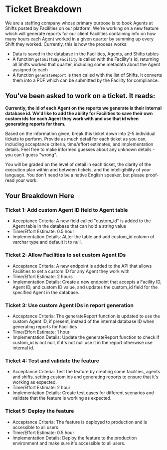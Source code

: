 # Ticket Breakdown
We are a staffing company whose primary purpose is to book Agents at Shifts posted by Facilities on our platform. We're working on a new feature which will generate reports for our client Facilities containing info on how many hours each Agent worked in a given quarter by summing up every Shift they worked. Currently, this is how the process works:

- Data is saved in the database in the Facilities, Agents, and Shifts tables
- A function `getShiftsByFacility` is called with the Facility's id, returning all Shifts worked that quarter, including some metadata about the Agent assigned to each
- A function `generateReport` is then called with the list of Shifts. It converts them into a PDF which can be submitted by the Facility for compliance.

## You've been asked to work on a ticket. It reads:

**Currently, the id of each Agent on the reports we generate is their internal database id. We'd like to add the ability for Facilities to save their own custom ids for each Agent they work with and use that id when generating reports for them.**


Based on the information given, break this ticket down into 2-5 individual tickets to perform. Provide as much detail for each ticket as you can, including acceptance criteria, time/effort estimates, and implementation details. Feel free to make informed guesses about any unknown details - you can't guess "wrong".


You will be graded on the level of detail in each ticket, the clarity of the execution plan within and between tickets, and the intelligibility of your language. You don't need to be a native English speaker, but please proof-read your work.

## Your Breakdown Here

### Ticket 1: Add custom Agent ID field to Agent table
* Acceptance Criteria: A new field called "custom_id" is added to the Agent table in the database that can hold a string value
* Time/Effort Estimate: 0.5 hour
* Implementation Details: ALter the table and add custom_id column of varchar type and default it to null.

### Ticket 2: Allow Facilities to set custom Agent IDs
* Acceptance Criteria: A new endpoint is added to the API that allows Facilities to set a custom ID for any Agent they work with
* Time/Effort Estimate: 2 hours
* Implementation Details: Create a new endpoint that accepts a Facility ID, Agent ID, and custom ID value, and updates the custom_id field for the specified Agent in the database.

### Ticket 3: Use custom Agent IDs in report generation
* Acceptance Criteria: The generateReport function is updated to use the custom Agent ID, if present, instead of the internal database ID when generating reports for Facilities
* Time/Effort Estimate: 1 hour
* Implementation Details: Update the generateReport function to check if custom_id is not null, if it's not null use it in the report otherwise use internal id.

### Ticket 4: Test and validate the feature
* Acceptance Criteria: Test the feature by creating some facilities, agents and shifts, setting custom ids and generating reports to ensure that it's working as expected.
* Time/Effort Estimate: 2 hour
* Implementation Details: Create test cases for different scenarios and validate that the feature is working as expected.

### Ticket 5: Deploy the feature
* Acceptance Criteria: The feature is deployed to production and is accessible to all users
* Time/Effort Estimate: 0.5 hour
* Implementation Details: Deploy the feature to the production environment and make sure it's accessible to all users.